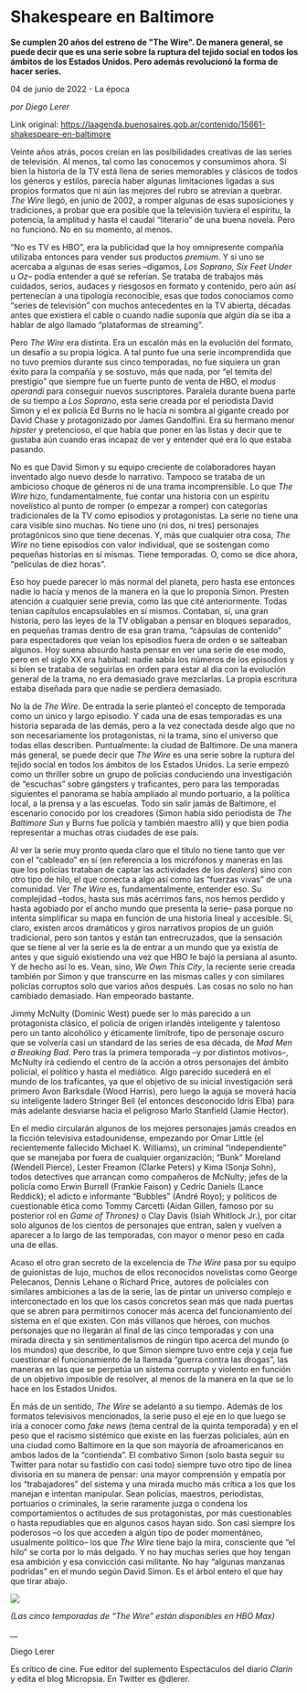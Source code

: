 # Shakespeare en Baltimore

**Se cumplen 20 años del estreno de "The Wire". De manera general, se puede decir que  es una serie sobre la ruptura del tejido social en todos los ámbitos de los Estados Unidos. Pero además revolucionó la forma de hacer series.**

04 de junio de 2022 - La época

_por Diego Lerer_

Link original: https://laagenda.buenosaires.gob.ar/contenido/15661-shakespeare-en-baltimore



Veinte años atrás, pocos creían en las posibilidades creativas de las series de televisión. Al menos, tal como las conocemos y consumimos ahora. Si bien la historia de la TV está llena de series memorables y clásicos de todos los géneros y estilos, parecía haber algunas limitaciones ligadas a sus propios formatos que ni aún las mejores del rubro se atrevían a quebrar. *The Wire* llegó, en junio de 2002, a romper algunas de esas suposiciones y tradiciones, a probar que era posible que la televisión tuviera el espíritu, la potencia, la amplitud y hasta el caudal “literario” de una buena novela. Pero no funcionó. No en su momento, al menos.




“No es TV es HBO”, era la publicidad que la hoy omnipresente compañía utilizaba entonces para vender sus productos *premium*. Y si uno se acercaba a algunas de esas series –digamos, *Los Soprano, Six Feet Under* u *Oz*– podía entender a qué se referían. Se trataba de trabajos más cuidados, serios, audaces y riesgosos en formato y contenido, pero aún así pertenecían a una tipología reconocible, esas que todos conocíamos como “series de televisión” con muchos antecedentes en la TV abierta, décadas antes que existiera el cable o cuando nadie suponía que algún día se iba a hablar de algo llamado “plataformas de streaming”.




Pero *The Wire* era distinta. Era un escalón más en la evolución del formato, un desafío a su propia lógica. A tal punto fue una serie incomprendida que no tuvo premios durante sus cinco temporadas, no fue siquiera un gran éxito para la compañía y se sostuvo, más que nada, por “el temita del prestigio” que siempre fue un fuerte punto de venta de HBO, el *modus operandi* para conseguir nuevos suscriptores. Paralela durante buena parte de su tiempo a *Los Soprano*, esta serie creada por el periodista David Simon y el ex policía Ed Burns no le hacía ni sombra al gigante creado por David Chase y protagonizado por James Gandolfini. Era su hermano menor *hipster* y pretencioso, el que había que poner en las listas y decir que te gustaba aún cuando eras incapaz de ver y entender qué era lo que estaba pasando.




No es que David Simon y su equipo creciente de colaboradores hayan inventado algo nuevo desde lo narrativo. Tampoco se trataba de un ambicioso choque de géneros ni de una trama incomprensible. Lo que *The Wire* hizo, fundamentalmente, fue contar una historia con un espíritu novelístico al punto de romper (o empezar a romper) con categorías tradicionales de la TV como episodios y protagonistas. La serie no tiene una cara visible sino muchas. No tiene uno (ni dos, ni tres) personajes protagónicos sino que tiene decenas. Y, más que cualquier otra cosa, *The Wire* no tiene episodios con valor individual, que se sostengan como pequeñas historias en sí mismas. Tiene temporadas. O, como se dice ahora, “películas de diez horas”.




Eso hoy puede parecer lo más normal del planeta, pero hasta ese entonces nadie lo hacía y menos de la manera en la que lo proponía Simon. Presten atención a cualquier serie previa, como las que cité anteriormente. Todas tenían capítulos encapsulables en sí mismos. Contaban, sí, una gran historia, pero las leyes de la TV obligaban a pensar en bloques separados, en pequeñas tramas dentro de esa gran trama, “cápsulas de contenido” para espectadores que veían los episodios fuera de orden o se salteaban algunos. Hoy suena absurdo hasta pensar en ver una serie de ese modo, pero en el siglo XX era habitual: nadie sabía los números de los episodios y si bien se trataba de seguirlas en orden para estar al día con la evolución general de la trama, no era demasiado grave mezclarlas. La propia escritura estaba diseñada para que nadie se perdiera demasiado.




No la de *The Wire*. De entrada la serie planteó el concepto de temporada como un único y largo episodio. Y cada una de esas temporadas es una historia separada de las demás, pero a la vez conectada desde algo que no son necesariamente los protagonistas, ni la trama, sino el universo que todas ellas describen. Puntualmente: la ciudad de Baltimore. De una manera más general, se puede decir que *The Wire* es una serie sobre la ruptura del tejido social en todos los ámbitos de los Estados Unidos. La serie empezó como un thriller sobre un grupo de policías conduciendo una investigación de “escuchas” sobre gángsters y traficantes, pero para las temporadas siguientes el panorama se había ampliado al mundo portuario, a la política local, a la prensa y a las escuelas. Todo sin salir jamás de Baltimore, el escenario conocido por los creadores (Simon había sido periodista de *The Baltimore Sun* y Burns fue policía y también maestro allí) y que bien podía representar a muchas otras ciudades de ese país.




Al ver la serie muy pronto queda claro que el título no tiene tanto que ver con el “cableado” en sí (en referencia a los micrófonos y maneras en las que los policías trataban de captar las actividades de los *dealers*) sino con otro tipo de hilo, el que conecta a algo así como las “fuerzas vivas” de una comunidad. Ver *The Wire* es, fundamentalmente, entender eso. Su complejidad –todos, hasta sus más acérrimos fans, nos hemos perdido y hasta agobiado por el ancho mundo que presenta la serie– pasa porque no intenta simplificar su mapa en función de una historia lineal y accesible. Sí, claro, existen arcos dramáticos y giros narrativos propios de un guión tradicional, pero son tantos y están tan entrecruzados, que la sensación que se tiene al ver la serie es la de entrar a un mundo que ya existía de antes y que siguió existiendo una vez que HBO le bajó la persiana al asunto. Y de hecho así lo es. Vean, sino, *We Own This City*, la reciente serie creada también por Simon y que transcurre en las mismas calles y con similares policías corruptos solo que varios años después. Las cosas no solo no han cambiado demasiado. Han empeorado bastante.




Jimmy McNulty (Dominic West) puede ser lo más parecido a un protagonista clásico, el policía de origen irlandés inteligente y talentoso pero un tanto alcohólico y éticamente limítrofe, tipo de personaje oscuro que se volvería casi un standard de las series de esa década, de *Mad Men* *a Breaking Bad.* Pero tras la primera temporada –y por distintos motivos–, McNulty irá cediendo el centro de la acción a otros personajes del ámbito policial, el político y hasta el mediático. Algo parecido sucederá en el mundo de los traficantes, ya que el objetivo de su inicial investigación será primero Avon Barksdale (Wood Harris), pero luego la aguja se moverá hacia su inteligente ladero Stringer Bell (el entonces desconocido Idris Elba) para más adelante desviarse hacia el peligroso Marlo Stanfield (Jamie Hector).




En el medio circularán algunos de los mejores personajes jamás creados en la ficción televisiva estadounidense, empezando por Omar Little (el recientemente fallecido Michael K. Williams), un criminal “independiente” que se manejaba por fuera de cualquier organización; “Bunk” Moreland (Wendell Pierce), Lester Freamon (Clarke Peters) y Kima (Sonja Sohn), todos detectives que arrancan como compañeros de McNulty; jefes de la policía como Erwin Burrell (Frankie Faison) y Cedric Daniels (Lance Reddick); el adicto e informante “Bubbles” (André Royo); y políticos de cuestionable ética como Tommy Carcetti (Aidan Gillen, famoso por su posterior rol en *Game of Thrones)* o Clay Davis (Isiah Whitlock Jr.), por citar solo algunos de los cientos de personajes que entran, salen y vuelven a aparecer a lo largo de las temporadas, con mayor o menor peso en cada una de ellas.




Acaso el otro gran secreto de la excelencia de *The Wire* pasa por su equipo de guionistas de lujo, muchos de ellos reconocidos novelistas como George Pelecanos, Dennis Lehane o Richard Price, autores de policiales con similares ambiciones a las de la serie, las de pintar un universo complejo e interconectado en los que los casos concretos sean más que nada puertas que se abren para permitirnos conocer más acerca del funcionamiento del sistema en el que existen. Con más villanos que héroes, con muchos personajes que no llegarán al final de las cinco temporadas y con una mirada directa y sin sentimentalismos de ningún tipo acerca del mundo (o los mundos) que describe, lo que Simon siempre tuvo entre ceja y ceja fue cuestionar el funcionamiento de la llamada “guerra contra las drogas”, las maneras en las que se perpetúa un sistema corrupto y violento en función de un objetivo imposible de resolver, al menos de la manera en la que se lo hace en los Estados Unidos.




En más de un sentido, *The Wire* se adelantó a su tiempo. Además de los formatos televisivos mencionados, la serie puso el eje en lo que luego se iría a conocer como *fake news* (tema central de la quinta temporada) y en el peso que el racismo sistémico que existe en las fuerzas policiales, aún en una ciudad como Baltimore en la que son mayoría de afroamericanos en ambos lados de la “contienda”. El combativo Simon (solo basta seguir su Twitter para notar su fastidio con casi todo) siempre tuvo otro tipo de línea divisoria en su manera de pensar: una mayor comprensión y empatía por los “trabajadores” del sistema y una mirada mucho más crítica a los que los manejan e intentan manipular. Sean policías, maestros, periodistas, portuarios o criminales, la serie raramente juzga o condena los comportamientos o actitudes de sus protagonistas, por más cuestionables o hasta repudiables que en algunos casos hayan sido. Son casi siempre los poderosos –o los que acceden a algún tipo de poder momentáneo, usualmente político– los que *The Wire* tiene bajo la mira, consciente que “el hilo” se corta por lo más delgado. Y no hay muchas series que hoy tengan esa ambición y esa convicción casi militante. No hay “algunas manzanas podridas” en el mundo según David Simon. Es el árbol entero el que hay que tirar abajo.




[![](https://img.youtube.com/vi/ed0UxGLay_g/0.jpg)](https://www.youtube.com/watch?v=ed0UxGLay_g)




*(Las cinco temporadas de “The Wire” están disponibles en HBO Max)*




*\_\_*




Diego Lerer




Es crítico de cine. Fue editor del suplemento Espectáculos del diario *Clarín* y edita el blog Micropsia. En Twitter es @dlerer.



